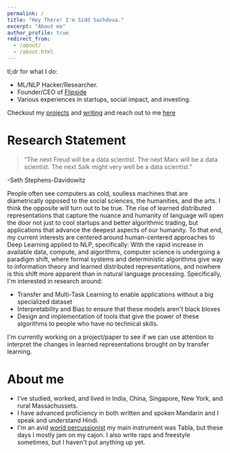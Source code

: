 ```yaml
---
permalink: /
title: "Hey There! I'm Sidd Sachdeva."
excerpt: "About me"
author_profile: true
redirect_from: 
  - /about/
  - /about.html
---
```



tl;dr for what I do:

* ML/NLP Hacker/Researcher. 
* Founder/CEO of [Flipside](https://www.flipsidetalk.com)
* Various experiences in startups, social impact, and investing.

Checkout my [projects](https://siddsach.github.io/portfolio/) and [writing](https://siddsach.github.io/year-archive/) and reach out to me [here](ssachdeva@uchicago.edu)


Research Statement
=====
> “The next Freud will be a data scientist. The next Marx will be a data scientist. The next Salk might very well be a data scientist.”

-Seth Stephens-Davidowitz

People often see computers as cold, soulless machines that are diametrically opposed to the social sciences, the humanities, and the arts. I think the opposite will turn out to be true. The rise of learned distributed representations that capture the nuance and humanity of language will open the door not just to cool startups and better algorithmic trading, but applications that advance the deepest aspects of our humanity. To that end, my current interests are centered around human-centered approaches to Deep Learning applied to NLP, specifically:
With the rapid increase in available data, compute, and algorithms, computer science is undergoing a paradigm shift, where formal systems and deterministic algorithms give way to information theory and learned distributed representations, and nowhere is this shift more apparent than in natural language processing. Specifically, I'm interested in research around:

* Transfer and Multi-Task Learning to enable applications without a big specialized dataset
* Interpretability and Bias to ensure that these models aren't black bloxes
* Design and implementation of tools that give the power of these algorithms to people who have no technical skills. 

I'm currently working on a project/paper to see if we can use attention to interpret the changes in learned representations brought on by transfer learning.


About me
=====

* I've studied, worked, and lived in India, China, Singapore, New York, and rural Massachussets. 
* I have advanced proficiency in both written and spoken Mandarin and I speak and understand Hindi. 
* I'm an avid [world percussionist](https://youtu.be/qy-hhns3zlY?t=2801) my main instrument was Tabla, but these days I mostly jam on my cajon. I also write raps and freestyle sometimes, but I haven't put anything up yet.

